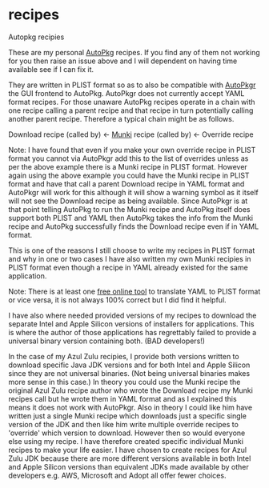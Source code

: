 # recipes
Autopkg recipies

These are my personal [AutoPkg](https://github.com/autopkg/autopkg) recipes. If you find any of them not working for you then raise an issue above and I will dependent on having time available see if I can fix it.

They are written in PLIST format so as to also be compatible with [AutoPkgr](https://github.com/lindegroup/autopkgr) the GUI frontend to AutoPkg. AutoPkgr does not currently accept YAML format recipes. For those unaware AutoPkg recipes operate in a chain with one recipe calling a parent recipe and that recipe in turn potentially calling another parent recipe. Therefore a typical chain might be as follows.

Download recipe (called by) <- [Munki](https://www.munki.org/munki/) recipe (called by) <- Override recipe

Note: I have found that even if you make your own override recipe in PLIST format you cannot via AutoPkgr add this to the list of overrides unless as per the above example there is a Munki recipe in PLIST format. However again using the above example you could have the Munki recipe in PLIST format and have that call a parent Download recipe in YAML format and AutoPkgr will work for this although it will show a warning symbol as it itself will not see the Download recipe as being available. Since AutoPkgr is at that point telling AutoPkg to run the Munki recipe and AutoPkg itself does support both PLIST and YAML then AutoPkg takes the info from the Munki recipe and AutoPkg successfully finds the Download recipe even if in YAML format.

This is one of the reasons I still choose to write my recipes in PLIST format and why in one or two cases I have also written my own Munki recipies in PLIST format even though a recipe in YAML already existed for the same application.

Note: There is at least one [free online tool](https://wtools.io/convert-yaml-to-plist) to translate YAML to PLIST format or vice versa, it is not always 100% correct but I did find it helpful.

I have also where needed provided versions of my recipes to download the separate Intel and Apple Silicon versions of installers for applications. This is where the author of those applications has regrettably failed to provide a universal binary version containing both. (BAD developers!)

In the case of my Azul Zulu recipies, I provide both versions written to download specific Java JDK versions and for both Intel and Apple Silicon since they are not universal binaries. (Not being universal binaries makes more sense in this case.) In theory you could use the Munki recipe the original Azul Zulu recipe author who wrote the Download recipe my Munki recipes call but he wrote them in YAML format and as I explained this means it does not work with AutoPkgr. Also in theory I could like him have written just a single Munki recipe which downloads just a specific single version of the JDK and then like him write multiple override recipes to 'override' which version to download. However then so would everyone else using my recipe. I have therefore created specific individual Munki recipes to make your life easier. I have chosen to create recipes for Azul Zulu JDK because there are more different versions available in both Intel and Apple Silicon versions than equivalent JDKs made available by other developers e.g. AWS, Microsoft and Adopt all offer fewer choices.
